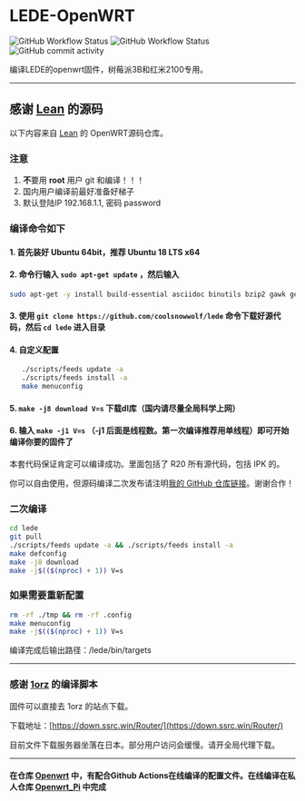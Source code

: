 # LEDE-OpenWRT
![GitHub Workflow Status](https://img.shields.io/github/workflow/status/Oakwen/Openwrt/OpenWRT?label=OpenWRT_Pi&style=plastic)    ![GitHub Workflow Status](https://img.shields.io/github/workflow/status/Oakwen/Openwrt/OpenWRT_RM2100?label=OpenWRT_RM2100&style=plastic)    ![GitHub commit activity](https://img.shields.io/github/commit-activity/w/Oakwen/OpenWRT)


编译LEDE的openwrt固件，树莓派3B和红米2100专用。

---

## 感谢 [Lean](https://github.com/coolsnowwolf/lede) 的源码

以下内容来自 [Lean](https://github.com/coolsnowwolf/lede) 的 OpenWRT源码仓库。

### 注意

1. **不**要用 **root** 用户 git 和编译！！！
2. 国内用户编译前最好准备好梯子
3. 默认登陆IP 192.168.1.1, 密码 password

### 编译命令如下

#### 1. 首先装好 Ubuntu 64bit，推荐  Ubuntu  18 LTS x64

#### 2. 命令行输入 `sudo apt-get update` ，然后输入

```bash
sudo apt-get -y install build-essential asciidoc binutils bzip2 gawk gettext git libncurses5-dev libz-dev patch python3.5 python2.7 unzip zlib1g-dev lib32gcc1 libc6-dev-i386 subversion flex uglifyjs git-core gcc-multilib p7zip p7zip-full msmtp libssl-dev texinfo libglib2.0-dev xmlto qemu-utils upx libelf-dev autoconf automake libtool autopoint device-tree-compiler g++-multilib antlr3 gperf
```

#### 3. 使用 `git clone https://github.com/coolsnowwolf/lede` 命令下载好源代码，然后 `cd lede` 进入目录

#### 4. 自定义配置

```bash
   ./scripts/feeds update -a
   ./scripts/feeds install -a
   make menuconfig
   ```

#### 5. `make -j8 download V=s` 下载dl库（国内请尽量全局科学上网）

#### 6. 输入 `make -j1 V=s` （-j1 后面是线程数。第一次编译推荐用单线程）即可开始编译你要的固件了

本套代码保证肯定可以编译成功。里面包括了 R20 所有源代码，包括 IPK 的。

你可以自由使用，但源码编译二次发布请注明[我的 GitHub 仓库链接](https://github.com/coolsnowwolf/lede)。谢谢合作！

### 二次编译

```bash
cd lede
git pull
./scripts/feeds update -a && ./scripts/feeds install -a
make defconfig
make -j8 download
make -j$(($(nproc) + 1)) V=s
```

### 如果需要重新配置

```bash
rm -rf ./tmp && rm -rf .config
make menuconfig
make -j$(($(nproc) + 1)) V=s
```

编译完成后输出路径：/lede/bin/targets

---

### 感谢 [1orz](https://github.com/1orz/My-action) 的编译脚本

固件可以直接去 1orz 的站点下载。

下载地址：[https://down.ssrc.win/Router/](https://down.ssrc.win/Router/)

目前文件下载服务器坐落在日本。部分用户访问会缓慢。请开全局代理下载。

---

#### 在仓库 [Openwrt](https://github.com/Oakwen/Openwrt) 中，有配合Github Actions在线编译的配置文件。在线编译在私人仓库 [Openwrt_Pi](https://github.com/Oakwen/Openwrt_Pi) 中完成
